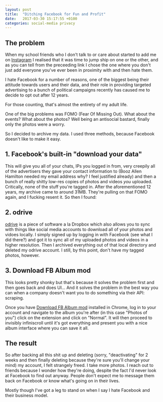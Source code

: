 ```yaml
---
layout: post
title:  "Ditching Facebook for Fun and Profit"
date:   2017-03-30 15:17:55 +0100
categories: social-media privacy
---
```


## The problem
When my school friends who I don't talk to or care about started to add me on
[Instagram][instagram] I realised that it was time to jump ship on one or the
other, and as you can tell from the preceeding link I chose the one where you
don't just add everyone you've ever been in proximity with and then hate them.

I hate Facebook for a number of reasons, one of the biggest being their attitude
towards users and their data, and their role in providing targeted advertising
to a bunch of political campaigns recently has caused me to decide to opt out
after 12 years.

For those counting, that's almost the entirety of my adult life.

One of the big problems was FOMO (Fear Of Missing Out). What about the events?
What about the photos? Well being an antisocial bastard, finally only the photos
were a worry.

So I decided to archive my data. I used three methods, because Facebook doesn't
like to make it easy.

## 1. Facebook's built-in "download your data"
This will give you all of your chats, IPs you logged in from, very creepily all
of the advertisers they gave your contact information to (Booz Allen Hamilton
needed my email address why? I feel justified already) and then a bunch of
really shitty low-res copies of photos and videos *you* uploaded. Critically,
none of the stuff you're tagged in. After the aforementioned 12 years, my
archive came to around 31MB. They're pulling on that FOMO again, and I fucking
resent it. So then I found:

## 2. odrive
[odrive][odrive] is a piece of software a la Dropbox which also allows you to
sync with things like social media accounts to download all of your photos and
vidoes locally. I simply signed up by logging in with Facebook (see what I did
there?) and got it to sync all of my uploaded photos and videos in a higher
resolution. Then I archived everything out of that local directory and deleted
my odrive account. I still, by this point, don't have my tagged photos, however.

## 3. Download FB Album mod
This looks pretty shonky but that's because it solves the problem first and then
goes back and does UI... And it solves the problem in the best way you can when
a company doesn't want you to do something via their API: scraping.

Once you have [Download FB Album mod][albummod] installed in Chrome, log in to
your account and navigate to the album you're after (in this case "Photos of
you") click on the extension and click on "Normal". It will then proceed to
invisibly infiniscroll until it's got everything and present you with a nice
album interface where you can save it all.

## The result
So after backing all this shit up and deleting (sorry, "deactivating" for 2
weeks and then finally deleting because they're sure you'll change your mind) my
account, I felt strangely freed. I take more photos. I reach out to friends
because I wonder how they're doing, despite the fact I'd never look at Facebook
to find out anyway. People don't expect me to message them back on Facebook or
know what's going on in their lives.

Mostly though I've got a leg to stand on when I say I hate Facebook and their
business model.

[albummod]: https://chrome.google.com/webstore/detail/download-fb-album-mod/cgjnhhjpfcdhbhlcmmjppicjmgfkppok?hl=en
[odrive]: https://odrive.com
[instagram]: https://www.instagram.com/oholiab
